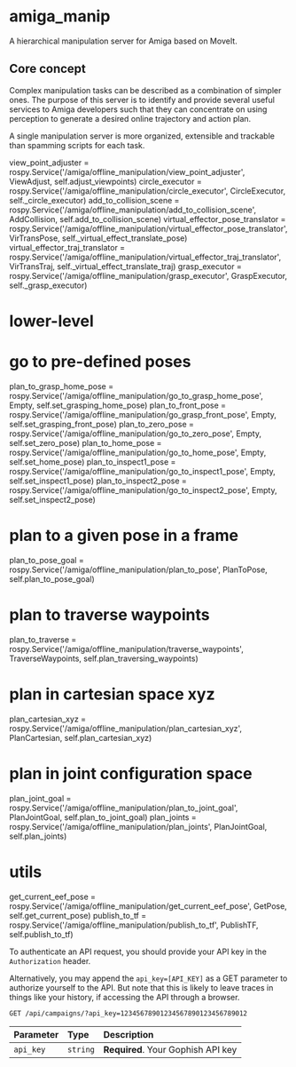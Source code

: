 # amiga_manip

A hierarchical manipulation server for Amiga based on MoveIt. 

## Core concept

Complex manipulation tasks can be described as a combination of simpler ones. The purpose of this server is to identify and provide several useful services to Amiga developers such that they can concentrate on using perception to generate a desired online trajectory and action plan.

 A single manipulation server is more organized, extensible and trackable than spamming scripts for each task.




view_point_adjuster = rospy.Service('/amiga/offline_manipulation/view_point_adjuster', ViewAdjust, self.adjust_viewpoints)
circle_executor = rospy.Service('/amiga/offline_manipulation/circle_executor', CircleExecutor, self._circle_executor)
add_to_collision_scene = rospy.Service('/amiga/offline_manipulation/add_to_collision_scene', AddCollision, self.add_to_collision_scene)
virtual_effector_pose_translator = rospy.Service('/amiga/offline_manipulation/virtual_effector_pose_translator', 
    VirTransPose, self._virtual_effect_translate_pose)
virtual_effector_traj_translator = rospy.Service('/amiga/offline_manipulation/virtual_effector_traj_translator', 
    VirTransTraj, self._virtual_effect_translate_traj)
grasp_executor = rospy.Service('/amiga/offline_manipulation/grasp_executor', 
    GraspExecutor, self._grasp_executor)

# lower-level

# go to pre-defined poses
plan_to_grasp_home_pose = rospy.Service('/amiga/offline_manipulation/go_to_grasp_home_pose', Empty, self.set_grasping_home_pose)
plan_to_front_pose = rospy.Service('/amiga/offline_manipulation/go_grasp_front_pose', Empty, self.set_grasping_front_pose)
plan_to_zero_pose = rospy.Service('/amiga/offline_manipulation/go_to_zero_pose', Empty, self.set_zero_pose)
plan_to_home_pose = rospy.Service('/amiga/offline_manipulation/go_to_home_pose', Empty, self.set_home_pose)
plan_to_inspect1_pose = rospy.Service('/amiga/offline_manipulation/go_to_inspect1_pose', Empty, self.set_inspect1_pose)
plan_to_inspect2_pose = rospy.Service('/amiga/offline_manipulation/go_to_inspect2_pose', Empty, self.set_inspect2_pose)

# plan to a given pose in a frame
plan_to_pose_goal = rospy.Service('/amiga/offline_manipulation/plan_to_pose', PlanToPose, self.plan_to_pose_goal)

# plan to traverse waypoints
plan_to_traverse = rospy.Service('/amiga/offline_manipulation/traverse_waypoints', TraverseWaypoints, self.plan_traversing_waypoints)

# plan in cartesian space xyz
plan_cartesian_xyz = rospy.Service('/amiga/offline_manipulation/plan_cartesian_xyz', PlanCartesian, self.plan_cartesian_xyz)


# plan in joint configuration space
plan_joint_goal = rospy.Service('/amiga/offline_manipulation/plan_to_joint_goal', PlanJointGoal, self.plan_to_joint_goal)
plan_joints = rospy.Service('/amiga/offline_manipulation/plan_joints', PlanJointGoal, self.plan_joints)

# utils
get_current_eef_pose = rospy.Service('/amiga/offline_manipulation/get_current_eef_pose', GetPose, self.get_current_pose)
publish_to_tf = rospy.Service('/amiga/offline_manipulation/publish_to_tf', PublishTF, self.publish_to_tf)
        
To authenticate an API request, you should provide your API key in the `Authorization` header.

Alternatively, you may append the `api_key=[API_KEY]` as a GET parameter to authorize yourself to the API. But note that this is likely to leave traces in things like your history, if accessing the API through a browser.

```http
GET /api/campaigns/?api_key=12345678901234567890123456789012
```

| Parameter | Type | Description |
| :--- | :--- | :--- |
| `api_key` | `string` | **Required**. Your Gophish API key |
